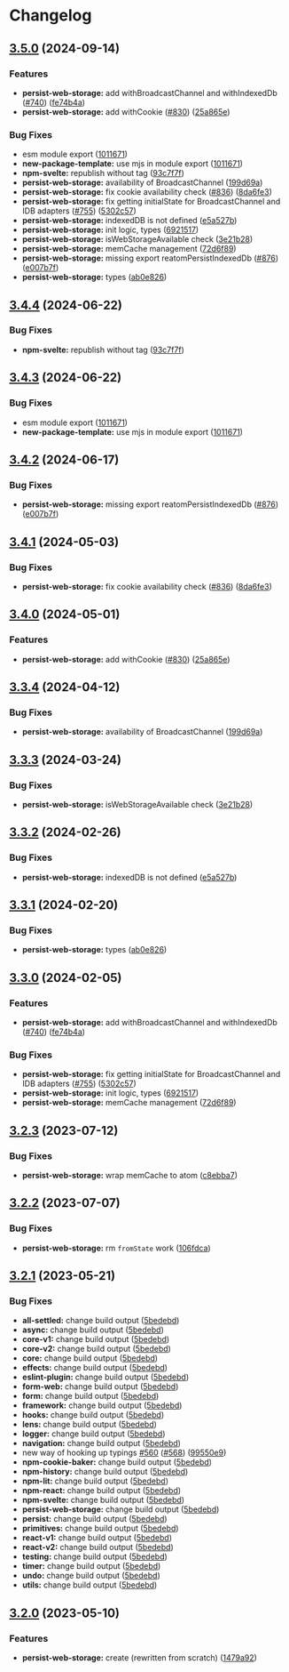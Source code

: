 # Changelog

## [3.5.0](https://github.com/jarith/reatom/compare/persist-web-storage-v3.4.4...persist-web-storage-v3.5.0) (2024-09-14)


### Features

* **persist-web-storage:** add withBroadcastChannel and withIndexedDb ([#740](https://github.com/jarith/reatom/issues/740)) ([fe74b4a](https://github.com/jarith/reatom/commit/fe74b4ab4e0007cb7ae417f156ef65e4d0b4ce42))
* **persist-web-storage:** add withCookie ([#830](https://github.com/jarith/reatom/issues/830)) ([25a865e](https://github.com/jarith/reatom/commit/25a865e58ca67ea230a5001a973132d3f76fc207))


### Bug Fixes

* esm module export ([1011671](https://github.com/jarith/reatom/commit/10116719dd92d8102352a39e4ed772b8173d8668))
* **new-package-template:** use mjs in module export ([1011671](https://github.com/jarith/reatom/commit/10116719dd92d8102352a39e4ed772b8173d8668))
* **npm-svelte:** republish without tag ([93c7f7f](https://github.com/jarith/reatom/commit/93c7f7f5ec58247b1b3aec854cd83b0a0ecd6a6c))
* **persist-web-storage:** availability of BroadcastChannel ([199d69a](https://github.com/jarith/reatom/commit/199d69a13a3b2b0eabc22bb5ffaaa8e025f40041))
* **persist-web-storage:** fix cookie availability check ([#836](https://github.com/jarith/reatom/issues/836)) ([8da6fe3](https://github.com/jarith/reatom/commit/8da6fe364ff61403f4e6dd6239eb7923520d5143))
* **persist-web-storage:** fix getting initialState for BroadcastChannel and IDB adapters ([#755](https://github.com/jarith/reatom/issues/755)) ([5302c57](https://github.com/jarith/reatom/commit/5302c575a0bb3c27d1d7935961db362b0d651f2d))
* **persist-web-storage:** indexedDB is not defined ([e5a527b](https://github.com/jarith/reatom/commit/e5a527b12c60dbea3383a32154a5cd2352849ce1))
* **persist-web-storage:** init logic, types ([6921517](https://github.com/jarith/reatom/commit/69215171b55107549a886fc05cc983a091ee2bcc))
* **persist-web-storage:** isWebStorageAvailable check ([3e21b28](https://github.com/jarith/reatom/commit/3e21b28e061bea255235498e803239183eea4243))
* **persist-web-storage:** memCache management ([72d6f89](https://github.com/jarith/reatom/commit/72d6f898244ae7818a3b7b0b01043beb851094df))
* **persist-web-storage:** missing export reatomPersistIndexedDb ([#876](https://github.com/jarith/reatom/issues/876)) ([e007b7f](https://github.com/jarith/reatom/commit/e007b7f11136b358e3f6452ecd9b3f7ffb73d48d))
* **persist-web-storage:** types ([ab0e826](https://github.com/jarith/reatom/commit/ab0e8261f39d81998bccc6425f3dee577143da7c))

## [3.4.4](https://github.com/artalar/reatom/compare/persist-web-storage-v3.4.3...persist-web-storage-v3.4.4) (2024-06-22)


### Bug Fixes

* **npm-svelte:** republish without tag ([93c7f7f](https://github.com/artalar/reatom/commit/93c7f7f5ec58247b1b3aec854cd83b0a0ecd6a6c))

## [3.4.3](https://github.com/artalar/reatom/compare/persist-web-storage-v3.4.2...persist-web-storage-v3.4.3) (2024-06-22)


### Bug Fixes

* esm module export ([1011671](https://github.com/artalar/reatom/commit/10116719dd92d8102352a39e4ed772b8173d8668))
* **new-package-template:** use mjs in module export ([1011671](https://github.com/artalar/reatom/commit/10116719dd92d8102352a39e4ed772b8173d8668))

## [3.4.2](https://github.com/artalar/reatom/compare/persist-web-storage-v3.4.1...persist-web-storage-v3.4.2) (2024-06-17)


### Bug Fixes

* **persist-web-storage:** missing export reatomPersistIndexedDb ([#876](https://github.com/artalar/reatom/issues/876)) ([e007b7f](https://github.com/artalar/reatom/commit/e007b7f11136b358e3f6452ecd9b3f7ffb73d48d))

## [3.4.1](https://github.com/artalar/reatom/compare/persist-web-storage-v3.4.0...persist-web-storage-v3.4.1) (2024-05-03)


### Bug Fixes

* **persist-web-storage:** fix cookie availability check ([#836](https://github.com/artalar/reatom/issues/836)) ([8da6fe3](https://github.com/artalar/reatom/commit/8da6fe364ff61403f4e6dd6239eb7923520d5143))

## [3.4.0](https://github.com/artalar/reatom/compare/persist-web-storage-v3.3.4...persist-web-storage-v3.4.0) (2024-05-01)


### Features

* **persist-web-storage:** add withCookie ([#830](https://github.com/artalar/reatom/issues/830)) ([25a865e](https://github.com/artalar/reatom/commit/25a865e58ca67ea230a5001a973132d3f76fc207))

## [3.3.4](https://github.com/artalar/reatom/compare/persist-web-storage-v3.3.3...persist-web-storage-v3.3.4) (2024-04-12)


### Bug Fixes

* **persist-web-storage:** availability of BroadcastChannel ([199d69a](https://github.com/artalar/reatom/commit/199d69a13a3b2b0eabc22bb5ffaaa8e025f40041))

## [3.3.3](https://github.com/artalar/reatom/compare/persist-web-storage-v3.3.2...persist-web-storage-v3.3.3) (2024-03-24)


### Bug Fixes

* **persist-web-storage:** isWebStorageAvailable check ([3e21b28](https://github.com/artalar/reatom/commit/3e21b28e061bea255235498e803239183eea4243))

## [3.3.2](https://github.com/artalar/reatom/compare/persist-web-storage-v3.3.1...persist-web-storage-v3.3.2) (2024-02-26)


### Bug Fixes

* **persist-web-storage:** indexedDB is not defined ([e5a527b](https://github.com/artalar/reatom/commit/e5a527b12c60dbea3383a32154a5cd2352849ce1))

## [3.3.1](https://github.com/artalar/reatom/compare/persist-web-storage-v3.3.0...persist-web-storage-v3.3.1) (2024-02-20)


### Bug Fixes

* **persist-web-storage:** types ([ab0e826](https://github.com/artalar/reatom/commit/ab0e8261f39d81998bccc6425f3dee577143da7c))

## [3.3.0](https://github.com/artalar/reatom/compare/persist-web-storage-v3.2.3...persist-web-storage-v3.3.0) (2024-02-05)


### Features

* **persist-web-storage:** add withBroadcastChannel and withIndexedDb ([#740](https://github.com/artalar/reatom/issues/740)) ([fe74b4a](https://github.com/artalar/reatom/commit/fe74b4ab4e0007cb7ae417f156ef65e4d0b4ce42))


### Bug Fixes

* **persist-web-storage:** fix getting initialState for BroadcastChannel and IDB adapters ([#755](https://github.com/artalar/reatom/issues/755)) ([5302c57](https://github.com/artalar/reatom/commit/5302c575a0bb3c27d1d7935961db362b0d651f2d))
* **persist-web-storage:** init logic, types ([6921517](https://github.com/artalar/reatom/commit/69215171b55107549a886fc05cc983a091ee2bcc))
* **persist-web-storage:** memCache management ([72d6f89](https://github.com/artalar/reatom/commit/72d6f898244ae7818a3b7b0b01043beb851094df))

## [3.2.3](https://github.com/artalar/reatom/compare/persist-web-storage-v3.2.2...persist-web-storage-v3.2.3) (2023-07-12)


### Bug Fixes

* **persist-web-storage:** wrap memCache to atom ([c8ebba7](https://github.com/artalar/reatom/commit/c8ebba732ea613b01112f0abd51334299ed05f15))

## [3.2.2](https://github.com/artalar/reatom/compare/persist-web-storage-v3.2.1...persist-web-storage-v3.2.2) (2023-07-07)


### Bug Fixes

* **persist-web-storage:** rm `fromState` work ([106fdca](https://github.com/artalar/reatom/commit/106fdca81fd1644d374ae70755cbcfbcbafd2583))

## [3.2.1](https://github.com/artalar/reatom/compare/persist-web-storage-v3.2.0...persist-web-storage-v3.2.1) (2023-05-21)


### Bug Fixes

* **all-settled:** change build output ([5bedebd](https://github.com/artalar/reatom/commit/5bedebda3a1ee92850d10f767686303b8ec2ba0e))
* **async:** change build output ([5bedebd](https://github.com/artalar/reatom/commit/5bedebda3a1ee92850d10f767686303b8ec2ba0e))
* **core-v1:** change build output ([5bedebd](https://github.com/artalar/reatom/commit/5bedebda3a1ee92850d10f767686303b8ec2ba0e))
* **core-v2:** change build output ([5bedebd](https://github.com/artalar/reatom/commit/5bedebda3a1ee92850d10f767686303b8ec2ba0e))
* **core:** change build output ([5bedebd](https://github.com/artalar/reatom/commit/5bedebda3a1ee92850d10f767686303b8ec2ba0e))
* **effects:** change build output ([5bedebd](https://github.com/artalar/reatom/commit/5bedebda3a1ee92850d10f767686303b8ec2ba0e))
* **eslint-plugin:** change build output ([5bedebd](https://github.com/artalar/reatom/commit/5bedebda3a1ee92850d10f767686303b8ec2ba0e))
* **form-web:** change build output ([5bedebd](https://github.com/artalar/reatom/commit/5bedebda3a1ee92850d10f767686303b8ec2ba0e))
* **form:** change build output ([5bedebd](https://github.com/artalar/reatom/commit/5bedebda3a1ee92850d10f767686303b8ec2ba0e))
* **framework:** change build output ([5bedebd](https://github.com/artalar/reatom/commit/5bedebda3a1ee92850d10f767686303b8ec2ba0e))
* **hooks:** change build output ([5bedebd](https://github.com/artalar/reatom/commit/5bedebda3a1ee92850d10f767686303b8ec2ba0e))
* **lens:** change build output ([5bedebd](https://github.com/artalar/reatom/commit/5bedebda3a1ee92850d10f767686303b8ec2ba0e))
* **logger:** change build output ([5bedebd](https://github.com/artalar/reatom/commit/5bedebda3a1ee92850d10f767686303b8ec2ba0e))
* **navigation:** change build output ([5bedebd](https://github.com/artalar/reatom/commit/5bedebda3a1ee92850d10f767686303b8ec2ba0e))
* new way of hooking up typings [#560](https://github.com/artalar/reatom/issues/560) ([#568](https://github.com/artalar/reatom/issues/568)) ([99550e9](https://github.com/artalar/reatom/commit/99550e98c34df7efd8431282a868a0483bed5dc8))
* **npm-cookie-baker:** change build output ([5bedebd](https://github.com/artalar/reatom/commit/5bedebda3a1ee92850d10f767686303b8ec2ba0e))
* **npm-history:** change build output ([5bedebd](https://github.com/artalar/reatom/commit/5bedebda3a1ee92850d10f767686303b8ec2ba0e))
* **npm-lit:** change build output ([5bedebd](https://github.com/artalar/reatom/commit/5bedebda3a1ee92850d10f767686303b8ec2ba0e))
* **npm-react:** change build output ([5bedebd](https://github.com/artalar/reatom/commit/5bedebda3a1ee92850d10f767686303b8ec2ba0e))
* **npm-svelte:** change build output ([5bedebd](https://github.com/artalar/reatom/commit/5bedebda3a1ee92850d10f767686303b8ec2ba0e))
* **persist-web-storage:** change build output ([5bedebd](https://github.com/artalar/reatom/commit/5bedebda3a1ee92850d10f767686303b8ec2ba0e))
* **persist:** change build output ([5bedebd](https://github.com/artalar/reatom/commit/5bedebda3a1ee92850d10f767686303b8ec2ba0e))
* **primitives:** change build output ([5bedebd](https://github.com/artalar/reatom/commit/5bedebda3a1ee92850d10f767686303b8ec2ba0e))
* **react-v1:** change build output ([5bedebd](https://github.com/artalar/reatom/commit/5bedebda3a1ee92850d10f767686303b8ec2ba0e))
* **react-v2:** change build output ([5bedebd](https://github.com/artalar/reatom/commit/5bedebda3a1ee92850d10f767686303b8ec2ba0e))
* **testing:** change build output ([5bedebd](https://github.com/artalar/reatom/commit/5bedebda3a1ee92850d10f767686303b8ec2ba0e))
* **timer:** change build output ([5bedebd](https://github.com/artalar/reatom/commit/5bedebda3a1ee92850d10f767686303b8ec2ba0e))
* **undo:** change build output ([5bedebd](https://github.com/artalar/reatom/commit/5bedebda3a1ee92850d10f767686303b8ec2ba0e))
* **utils:** change build output ([5bedebd](https://github.com/artalar/reatom/commit/5bedebda3a1ee92850d10f767686303b8ec2ba0e))

## [3.2.0](https://github.com/artalar/reatom/compare/persist-web-storage-v3.1.0...persist-web-storage-v3.2.0) (2023-05-10)


### Features

* **persist-web-storage:** create (rewritten from scratch) ([1479a92](https://github.com/artalar/reatom/commit/1479a92b0dc8af716ab39f04422c990e92a8bc85))
